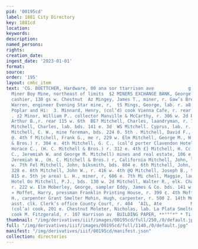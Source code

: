 ```yaml
---
pid: '00195cd'
label: 1881 City Directory
key: 1881cd
location: 
keywords: 
description: 
named_persons: 
rights: 
creation_date: 
ingest_date: '2023-01-01'
format: 
source: 
order: '195'
layout: cmhc_item
text: 'CG. BOETTCHER, Hardware, 00 ana sor ttarrison ave             g MIN 918 MOL  Ee
  Miner Boy Mine, northeast of limits  $2 MINERS EXCHANGE BANK, George W. Trimble,
  cashier, 130 gs w. Chestnut  Az Mingey, James T., miner, r. Gaw’s Brewery  42 Mingus,
  Warren, engineer Evening Star mine, r,  tS Mings, George, lab. r. a8. 15th bet.
  Poplar and Hi:  3. Minnard, Henry, (col’d) cook Vienna Cafe, r. rear 110 ¢. 5th
  . z2 Minor, William P.. collector Manville & McCarthy, r. 306 w. 2d B@ Mitchell,
  Arthur B.,r. rear 115 w. 6th  BE? Mitchell, Charles, laandryman, r. 129 w. 6th  2d
  Mitchell, Charles, lab. bds. 141 e. 3d  WS Mitchell. Cyprus, lab. r. 724 e. 8th
  Mitchell, C. W., mine foreman, bds. 224 0. 5th . Mitchell, David F., miner, r. 327
  @. 4th f Mitchell, Frank G., me r, 229 w. Elm Mitchell, George M., H. G. Mitchell
  & Bros.) r. 304 e. 4th Mitchell, G. C., (col’d porter Clavendon Hotel ES Mitchell,
  Horace C., (H. C. Mitchell & Bros.) r. 312 e. 4th £] Mitchell, H. Cc. & Bros., (Horace
  C., Jeremiah W. and George M. Mitchell) mines and real estate, 106 e, 4th B Mitchell,
  Jeremiah W., (H. C. Mitchell & Bros.) r, California Mitchell, John, lab. bds. 203
  w. 7th Fel Mitchell, John, biksmith, bds. 804 e. 6th Mitchell, John, miner, bds.
  328 e. 6th Mitchell, John W., r. 416 w. 4th @Q Mitchell, Joseph B., teamster, r.
  815 e. 5th je area) L. H., miner, r, 606 e. 7th Mi chell, Maggie, laundress Clarendon
  Hotel Oo Mitchell, P.J., bds. 130 w. 2d Mitchell, Walter R., elk. Charles Mater,
  r. 222 w. Elm Moberley, George, sampler Eddy, James & Co. bds. 141 w. Chest- nut
  » Moffet, Harry, pressman Franklin Printing House, r. 399 ¢. 4th Moffatt, Joseph
  H., carpenter Grant Smelter Mohin, Hugh, carpenter, r. 500 2. 14th Moh. ony, Jeremiah,
  asst. clk. Clerk’s office County Court, r. 404  ‘AIL, Ate           Moland, 4 slexander,
  (col’a) cook, 201 e. Chestnut Moleter, Nicholas, lab. La Plata Smelter Mollar, Joseph,
  cook M. Fitzgerald, r. 107 Harrison av  BUILDING PAPER, **°°"*™ * Ti’Bastourm se.     CRACKE '
thumbnail: "/img/derivatives/iiif/images/00195cd/full/250,/0/default.jpg"
full: "/img/derivatives/iiif/images/00195cd/full/1140,/0/default.jpg"
manifest: "/img/derivatives/iiif/00195cd/manifest.json"
collection: directories
---
```

